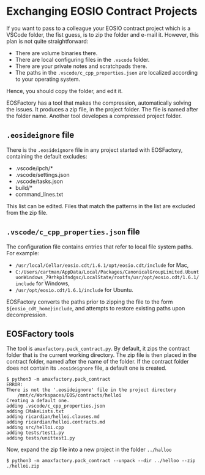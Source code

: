 # Exchanging EOSIO Contract Projects

If you want to pass to a colleague your EOSIO contract project which is a VSCode folder, the fist guess, is to zip the folder and e-mail it. However, this plan is not quite straightforward:

* There are volume binaries there.
* There are local configuring files in the `.vscode` folder.
* There are your private notes and scratchpads there.
* The paths in the `.vscode/c_cpp_properties.json` are localized according to your operating system.

Hence, you should copy the folder, and edit it.

EOSFactory has a tool that makes the compression, automatically solving the issues. It produces a zip file, in the project folder. The file is named after the folder name. Another tool developes a compressed project folder.

## `.eosideignore` file

There is the `.eosideignore` file in any project started with EOSFactory, containing the default excludes:

* .vscode/ipch/*
* .vscode/settings.json
* .vscode/tasks.json
* build/*
* command_lines.txt

This list can be edited. Files that match the patterns in the list are excluded from the zip file.

## `.vscode/c_cpp_properties.json` file

The configuration file contains entries that refer to local file system paths. For example:

* `/usr/local/Cellar/eosio.cdt/1.6.1/opt/eosio.cdt/include` for Mac,
* `C:/Users/cartman/AppData/Local/Packages/CanonicalGroupLimited.UbuntuonWindows_79rhkp1fndgsc/LocalState/rootfs/usr/opt/eosio.cdt/1.6.1/include` for Windows,
* `/usr/opt/eosio.cdt/1.6.1/include` for Ubuntu.

EOSFactory converts the paths prior to zipping the file to the form `${eosio_cdt_home}include`, and attempts to restore existing paths upon decompression.

## EOSFactory tools

The tool is `amaxfactory.pack_contract.py`. By default, it zips the contract folder that is the current working directory. The zip file is then placed in the contract folder, named after the name of the folder. If the contract folder does not contain its `.eosideignore` file, a default one is created.

```
$ python3 -m amaxfactory.pack_contract
ERROR:
There is not the '.eosideignore' file in the project directory
    /mnt/c/Workspaces/EOS/contracts/helloi
Creating a default one.
adding .vscode/c_cpp_properties.json
adding CMakeLists.txt
adding ricardian/helloi.clauses.md
adding ricardian/helloi.contracts.md
adding src/helloi.cpp
adding tests/test1.py
adding tests/unittest1.py
```

Now, expand the zip file into a new project in the folder `../halloo`

```
$ python3 -m amaxfactory.pack_contract --unpack --dir ../helloo --zip ./helloi.zip
```
